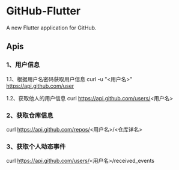 # GitHub-Flutter

A new Flutter application for GitHub.

## Apis

### 1、用户信息

1.1、根据用户名密码获取用户信息
curl -u "<用户名>" https://api.github.com/user

1.2、获取他人的用户信息
curl https://api.github.com/users/<用户名>

### 2、获取仓库信息

curl https://api.github.com/repos/<用户名>/<仓库详名>

### 3、获取个人动态事件

curl https://api.github.com/users/<用户名>/received_events